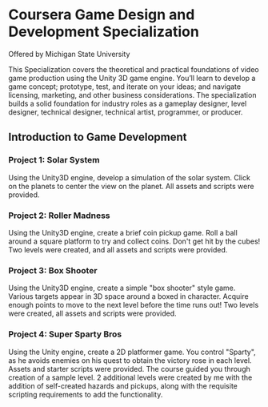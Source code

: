 # Coursera Game Design and Development Specialization
Offered by Michigan State University

This Specialization covers the theoretical and practical foundations of video game production using the Unity 3D game engine. You’ll learn to develop a game concept; prototype, test, and iterate on your ideas; and navigate licensing, marketing, and other business considerations. The specialization builds a solid foundation for industry roles as a gameplay designer, level designer, technical designer, technical artist, programmer, or producer.

## Introduction to Game Development
### Project 1: Solar System
Using the Unity3D engine, develop a simulation of the solar system. Click on the planets to center the view on the planet. All assets and scripts were provided.

### Project 2: Roller Madness
Using the Unity3D engine, create a brief coin pickup game. Roll a ball around a square platform to try and collect coins. Don't get hit by the cubes! Two levels were created, and all assets and scripts were provided.

### Project 3: Box Shooter
Using the Unity3D engine, create a simple "box shooter" style game. Various targets appear in 3D space around a boxed in character. Acquire enough points to move to the next level before the time runs out! Two levels were created, all assets and scripts were provided.

### Project 4: Super Sparty Bros
Using the Unity engine, create a 2D platformer game. You control "Sparty", as he avoids enemies on his quest to obtain the victory rose in each level. Assets and starter scripts were provided. The course guided you through creation of a sample level. 2 additional levels were created by me with the addition of self-created hazards and pickups, along with the requisite scripting requirements to add the functionality.
